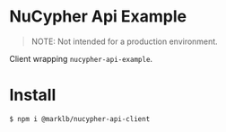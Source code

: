 # NuCypher Api Example

> NOTE: Not intended for a production environment.

Client wrapping `nucypher-api-example`.

# Install

```sh
$ npm i @marklb/nucypher-api-client
```

